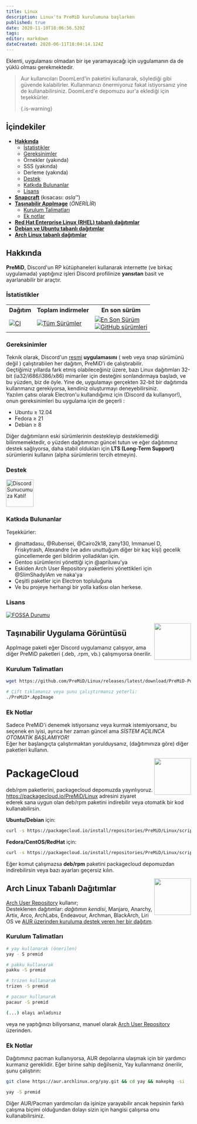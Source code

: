 ```yaml
---
title: Linux
description: Linux'ta PreMiD kurulumuna başlarken
published: true
date: 2020-11-10T18:06:56.520Z
tags:
editor: markdown
dateCreated: 2020-06-11T18:04:14.124Z
---
```


Eklenti, uygulaması olmadan bir işe yaramayacağı için uygulamanın da de yüklü olması gerekmektedir.

> Aur kullanıcıları DoomLerd'in paketini kullanarak, söylediği gibi güvende kalabilirler. Kullanmanızı önermiyoruz fakat istiyorsanız yine de kullanabilirsiniz. DoomLerd'e depomuzu aur'a eklediği için teşekkürler. 
> 
> {.is-warning}

## İçindekiler

- **[Hakkında](#about)**
  - [İstatistikler](#stats)
  - [Gereksinimler](#requirements)
  - Örnekler (yakında)
  - SSS (yakında)
  - Derleme (yakında)
  - [Destek](#support)
  - [Katkıda Bulunanlar](#credits)
  - [Lisans](#license)
- **[Snapcraft](#snapcraft)** (kısacası: _asla_™️)
- **[Taşınabilir AppImage](#appimage)** (_ÖNERİLİR_)
  - [Kurulum Talimatları](#appimageinstall)
  - [Ek notlar](#appimagenotes)
- [**Red Hat Enterprise Linux (RHEL) tabanlı dağıtımlar**](#packagecloud)
- [**Debian ve Ubuntu tabanlı dağıtımlar**](#packagecloud)
- [**Arch Linux tabanlı dağıtımlar**](#arch)

<a name="about"></a>

## Hakkında

**PreMiD**, Discord'un RP kütüphaneleri kullanarak internette (ve birkaç uygulamada) yaptığınız işleri Discord profilinize **yansıtan** basit ve ayarlanabilir bir araçtır.

<a name="stats"></a>

### İstatistikler

<table>
  <tr>
    <th>Dağıtım</th>
    <th>Toplam indirmeler</th>
    <th>En son sürüm</th>
  </tr>
  <tr>
    <td><a href="https://github.com/PreMiD/Linux/actions"><img src="https://github.com/PreMiD/Linux/workflows/CI/badge.svg?branch=master&event=push" alt="CI"></a></td>
    <td><a href="https://github.com/PreMiD/Linux/releases"><img src="https://img.shields.io/github/downloads/PreMiD/Linux/total.svg?maxAge=86400" alt="Tüm Sürümler"></a></td>
    <td><a href="https://github.com/PreMiD/Linux/releases/latest"><img src="https://img.shields.io/github/v/release/PreMiD/Linux.svg?maxAge=86400" alt="En Son Sürüm"><br><img src="https://img.shields.io/github/downloads/PreMiD/Linux/latest/total.svg?maxAge=86400" alt="GitHub sürümleri"></a></td>
  </tr>
</table>

<a name="requirements"></a>

### Gereksinimler

Teknik olarak, Discord'un [resmi](https://discordapp.com/download) **uygulamasını** ( web veya snap sürümünü değil ) çalıştırabilen her dağıtım, PreMiD'i de çalıştırabilir.</br> Geçtiğimiz yıllarda fark etmiş olabileceğiniz üzere, bazı Linux dağıtımları 32-bit (ia32/i686/i386/x86) mimariler için desteğini sonlandırmaya başladı, ve bu yüzden, biz de öyle. Yine de, uygulamayı gerçekten 32-bit bir dağıtımda kullanmanız gerekiyorsa, kendiniz oluşturmayı deneyebilirsiniz.</br> Yazılım çatısı olarak Electron'u kullandığımız için (Discord da kullanıyor!), onun gereksinimleri bu uygulama için de geçerli :

- Ubuntu ≥ 12.04
- Fedora ≥ 21
- Debian ≥ 8

Diğer dağıtımların eski sürümlerinin destekleyip desteklemediği bilinmemektedir, o yüzden dağıtımınızı güncel tutun ve eğer dağıtımınız destek sağlıyorsa, daha stabil oldukları için **LTS (Long-Term Support)** sürümlerini kullanın (alpha sürümlerini tercih etmeyin).

<a name="support"></a>

### Destek

<div>
  <a target="_blank" href="https://discord.premid.app/" title="Discord'umuza katıl!">
    <img height="75px" draggable="false" src="https://discordapp.com/api/guilds/493130730549805057/widget.png?style=banner2" alt="Discord Sunucumuza Katıl!">
  </a>
</div>

<a name="credits"></a>

### Katkıda Bulunanlar

Teşekkürler:

- @nattadasu, @Rubensei, @Cairo2k18, zany130, Immanuel D, Friskytrash, Alexandre (ve adını unuttuğum diğer bir kaç kişi) gecelik güncellemerde geri bildirim yolladıkları için.
- Gentoo sürümlerini yönettiği için @apriluwu'ya
- Eskiden Arch User Repository paketlerini yönettikleri için @SlimShadyIAm ve naka'ya
- Çeşitli paketler için Electron topluluğuna
- Ve bu projeye herhangi bir yolla katkısı olan herkese.

<a name="license"></a>

### Lisans

[![FOSSA Durumu](https://app.fossa.io/api/projects/git%2Bgithub.com%2FPreMiD%2FLinux.svg?type=large)](https://app.fossa.io/projects/git%2Bgithub.com%2FPreMiD%2FLinux?ref=badge_large)

<img src="https://i.imgur.com/ACAxtmA.png" width="100" height="100" align="right"></img>
<a name="snapcraft"></a>

## Taşınabilir Uygulama Görüntüsü

AppImage paketi eğer Discord uygulamanız çalışıyor, ama diğer PreMiD paketleri (.deb, .rpm, vb.) çalışmıyorsa önerilir.

<a name="appimageinstall"></a>

### Kurulum Talimatları

```bash
wget https://github.com/PreMiD/Linux/releases/latest/download/PreMiD-Portable.AppImage && chmod a+x PreMiD*.AppImage
```

```bash
# Çift tıklamanız veya şunu çalıştırmanız yeterli:
./PreMiD*.AppImage
```

<a name="appimagenotes"></a>

### Ek Notlar

Sadece PreMiD'i denemek istiyorsanız veya kurmak istemiyorsanız, bu seçenek en iyisi, ayrıca her zaman güncel ama _SİSTEM AÇILINCA OTOMATİK BAŞLAMIYOR!_</br>Eğer her başlangıçta çalıştırmaktan yorulduysanız, (dağıtımınıza göre) diğer paketleri kullanın.

<img src="https://raw.githubusercontent.com/PreMiD/Linux/master/.github/packagecloud.png" width="100" height="100" align="right"></img>
<a name="packagecloud"></a>

# PackageCloud

deb/rpm paketlerini, packagecloud depomuzda yayınlıyoruz. https://packagecloud.io/PreMiD/Linux adresini ziyaret ederek sana uygun olan deb/rpm paketini indirebilir veya otomatik bir kod kullanabilirsin.

**Ubuntu/Debian** için:

```bash
curl -s https://packagecloud.io/install/repositories/PreMiD/Linux/script.deb.sh | sudo bash
```

**Fedora/CentOS/RedHat** için:

```bash
curl -s https://packagecloud.io/install/repositories/PreMiD/Linux/script.rpm.sh | sudo bash
```

Eğer komut çalışmazsa **deb/rpm** paketini packagecloud depomuzdan indirebilirsin veya bazı ayarları geçersiz kılın.

<a name="arch"></a>
<img src="https://raw.githubusercontent.com/PreMiD/Linux/86ae2fbd49499785281f388a5305b06e0d3ecfea/.github/iusearchbtw.svg" width="100" height="100" align="right"></img>

## Arch Linux Tabanlı Dağıtımlar

[Arch User Repository](https://aur.archlinux.org/packages/premid) kullanır;</br> Desteklenen dağıtımlar: _dağıtımın kendisi_, Manjaro, Anarchy, Artix, Arco, ArchLabs, Endeavour, Archman, BlackArch, Liri OS ve [AUR üzerinden kuruluma destek veren her bir dağıtım](https://wiki.archlinux.org/index.php/Arch-based_distributions#Active).

<a name="archinstall"></a>

### Kurulum Talimatları

```bash
# yay kullanarak (önerilen)
yay - S premid
```

```bash
# pakku kullanarak
pakku -S premid
```

```bash
# trizen kullanarak
trizen -S premid
```

```bash
# pacaur kullanarak
pacaur -S premid
```

```bash
(...) olayı anladınız
```

veya ne yaptığınızı biliyorsanız, manuel olarak [Arch User Repository](https://aur.archlinux.org/packages/premid) üzerinden.

<a name="archnotes"></a>

### Ek Notlar

Dağıtımınız pacman kullanıyorsa, AUR depolarına ulaşmak için bir yardımcı kurmanız gereklidir. Eğer birine sahip değilseniz, Yay kullanmanız önerilir, şunu çalıştırın:

```bash
git clone https://aur.archlinux.org/yay.git && cd yay && makepkg -si
```

```bash
yay -S premid
```

Diğer AUR/Pacman yardımcıları da işinize yarayabilir ancak hepsinin farklı çalışma biçimi olduğundan dolayı sizin için hangisi çalışırsa onu kullanabilirsiniz.